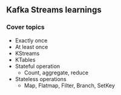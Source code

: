 ## Kafka Streams learnings

### Cover topics
- Exactly once
- At least once
- KStreams
- KTables
- Stateful operation
  - Count, aggregate, reduce
- Stateless operations
  - Map, Flatmap, Filter, Branch, SetKey